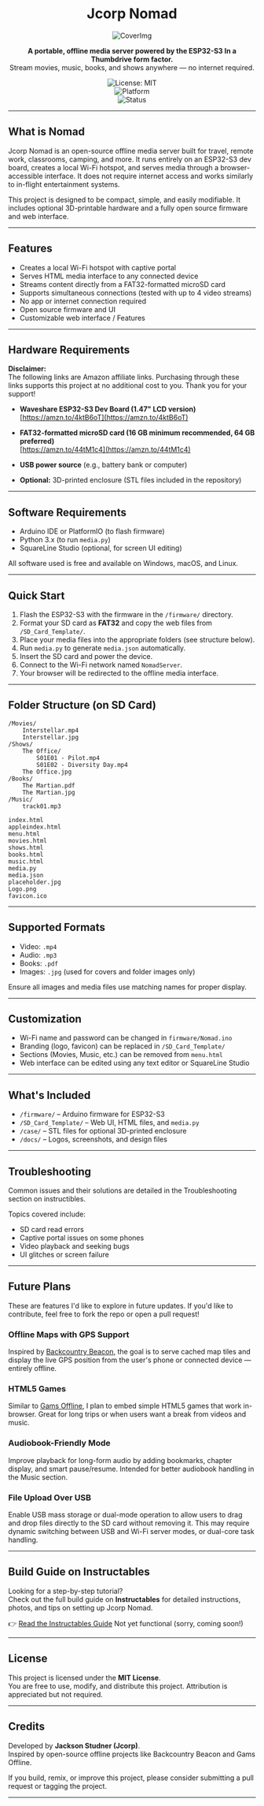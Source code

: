 # <div align="center">Jcorp Nomad</div>

<div align="center">

![CoverImg](https://via.placeholder.com/600x300?text=Jcorp+Nomad+Offline+Media+Server)

**A portable, offline media server powered by the ESP32-S3 In a Thumbdrive form factor.**  
Stream movies, music, books, and shows anywhere — no internet required.

![License: MIT](https://img.shields.io/badge/license-MIT-blue.svg)  
![Platform](https://img.shields.io/badge/platform-ESP32--S3-orange)  
![Status](https://img.shields.io/badge/status-beta-lightgrey)

</div>

---

## What is Nomad

Jcorp Nomad is an open-source offline media server built for travel, remote work, classrooms, camping, and more. It runs entirely on an ESP32-S3 dev board, creates a local Wi-Fi hotspot, and serves media through a browser-accessible interface. It does not require internet access and works similarly to in-flight entertainment systems.

This project is designed to be compact, simple, and easily modifiable. It includes optional 3D-printable hardware and a fully open source firmware and web interface.

---

## Features

- Creates a local Wi-Fi hotspot with captive portal  
- Serves HTML media interface to any connected device  
- Streams content directly from a FAT32-formatted microSD card  
- Supports simultaneous connections (tested with up to 4 video streams)  
- No app or internet connection required  
- Open source firmware and UI  
- Customizable web interface / Features

---


## Hardware Requirements

**Disclaimer:**  
The following links are Amazon affiliate links. Purchasing through these links supports this project at no additional cost to you. Thank you for your support!

- **Waveshare ESP32-S3 Dev Board (1.47" LCD version)**  
  [https://amzn.to/4ktB6oT](https://amzn.to/4ktB6oT)

- **FAT32-formatted microSD card (16 GB minimum recommended, 64 GB preferred)**  
  [https://amzn.to/44tM1c4](https://amzn.to/44tM1c4)

- **USB power source** (e.g., battery bank or computer)

- **Optional:** 3D-printed enclosure (STL files included in the repository)

---

## Software Requirements

- Arduino IDE or PlatformIO (to flash firmware)
- Python 3.x (to run `media.py`)
- SquareLine Studio (optional, for screen UI editing)

All software used is free and available on Windows, macOS, and Linux.

---

## Quick Start

1. Flash the ESP32-S3 with the firmware in the `/firmware/` directory.
2. Format your SD card as **FAT32** and copy the web files from `/SD_Card_Template/`.
3. Place your media files into the appropriate folders (see structure below).
4. Run `media.py` to generate `media.json` automatically.
5. Insert the SD card and power the device.
6. Connect to the Wi-Fi network named `NomadServer`.
7. Your browser will be redirected to the offline media interface.

---

## Folder Structure (on SD Card)

```
/Movies/
    Interstellar.mp4
    Interstellar.jpg
/Shows/
    The Office/
        S01E01 - Pilot.mp4
        S01E02 - Diversity Day.mp4
    The Office.jpg
/Books/
    The Martian.pdf
    The Martian.jpg
/Music/
    track01.mp3

index.html
appleindex.html
menu.html
movies.html
shows.html
books.html
music.html
media.py
media.json
placeholder.jpg
Logo.png
favicon.ico
```
---

## Supported Formats

- Video: `.mp4`
- Audio: `.mp3`
- Books: `.pdf`
- Images: `.jpg` (used for covers and folder images only)

Ensure all images and media files use matching names for proper display.

---

## Customization

- Wi-Fi name and password can be changed in `firmware/Nomad.ino`
- Branding (logo, favicon) can be replaced in `/SD_Card_Template/`
- Sections (Movies, Music, etc.) can be removed from `menu.html`
- Web interface can be edited using any text editor or SquareLine Studio

---

## What's Included

- `/firmware/` – Arduino firmware for ESP32-S3
- `/SD_Card_Template/` – Web UI, HTML files, and `media.py`
- `/case/` – STL files for optional 3D-printed enclosure
- `/docs/` – Logos, screenshots, and design files

---

## Troubleshooting

Common issues and their solutions are detailed in the Troubleshooting section on instructibles.

Topics covered include:

- SD card read errors
- Captive portal issues on some phones
- Video playback and seeking bugs
- UI glitches or screen failure

---

## Future Plans

These are features I'd like to explore in future updates. If you'd like to contribute, feel free to fork the repo or open a pull request!


### Offline Maps with GPS Support
Inspired by [Backcountry Beacon](https://www.instructables.com/USB-Powered-Offline-Map-Server/), the goal is to serve cached map tiles and display the live GPS position from the user's phone or connected device — entirely offline.

### HTML5 Games
Similar to [Gams Offline](https://github.com/Gams-Offline/Gams), I plan to embed simple HTML5 games that work in-browser. Great for long trips or when users want a break from videos and music.

### Audiobook-Friendly Mode
Improve playback for long-form audio by adding bookmarks, chapter display, and smart pause/resume. Intended for better audiobook handling in the Music section.

### File Upload Over USB
Enable USB mass storage or dual-mode operation to allow users to drag and drop files directly to the SD card without removing it. This may require dynamic switching between USB and Wi-Fi server modes, or dual-core task handling.

---

## Build Guide on Instructables

Looking for a step-by-step tutorial?  
Check out the full build guide on **Instructables** for detailed instructions, photos, and tips on setting up Jcorp Nomad.

👉 [Read the Instructables Guide](https://www.instructables.com/My-Link-When-I-Publish-Lol-Sorry) Not yet functional (sorry, coming soon!)

---

## License

This project is licensed under the **MIT License**.  
You are free to use, modify, and distribute this project. Attribution is appreciated but not required.

---

## Credits

Developed by **Jackson Studner (Jcorp)**.  
Inspired by open-source offline projects like Backcountry Beacon and Gams Offline.

If you build, remix, or improve this project, please consider submitting a pull request or tagging the project.

---


